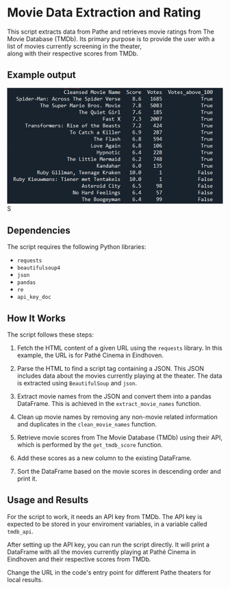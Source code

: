 # Movie Data Extraction and Rating 

This script extracts data from Pathe and retrieves movie ratings from The Movie Database (TMDb). 
Its primary purpose is to provide the user with a list of movies currently screening in the theater,  
along with their respective scores from TMDb. 

## Example output

![Example Output](./Pictures/example_output.JPG)  S

## Dependencies

The script requires the following Python libraries:

- `requests`
- `beautifulsoup4`
- `json`
- `pandas`
- `re`
- `api_key_doc`

## How It Works

The script follows these steps:

1. Fetch the HTML content of a given URL using the `requests` library. In this example, 
the URL is for Pathé Cinema in Eindhoven.

2. Parse the HTML to find a script tag containing a JSON. This JSON includes data about 
the movies currently playing at the theater. The data is extracted using `BeautifulSoup` 
and `json`.

3. Extract movie names from the JSON and convert them into a pandas DataFrame. This is 
achieved in the `extract_movie_names` function.

4. Clean up movie names by removing any non-movie related information and duplicates in 
the `clean_movie_names` function.

5. Retrieve movie scores from The Movie Database (TMDb) using their API, which is 
performed by the `get_tmdb_score` function.

6. Add these scores as a new column to the existing DataFrame.

7. Sort the DataFrame based on the movie scores in descending order and print it.

## Usage and Results

For the script to work, it needs an API key from TMDb. The API key is expected to be 
stored in your enviroment variables, in a variable called `tmdb_api`.

After setting up the API key, you can run the script directly. It will print a DataFrame 
with all the movies currently playing at Pathé Cinema in Eindhoven and their respective 
scores from TMDb.

Change the URL in the code's entry point for different Pathe theaters for local results.

